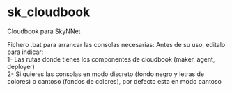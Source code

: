 # sk_cloudbook
Cloudbook para SkyNNet

Fichero .bat para arrancar las consolas necesarias:
  Antes de su uso, editalo para indicar:\
  1- Las rutas donde tienes los componentes de cloudbook (maker, agent, deployer)\
  2- Si quieres las consolas en modo discreto (fondo negro y letras de colores) o cantoso (fondos de colores), por defecto esta en modo cantoso
